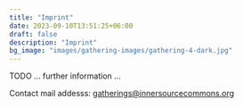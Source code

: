 ```yaml
---
title: "Imprint"
date: 2023-09-10T13:51:25+06:00
draft: false
description: "Imprint"
bg_image: "images/gathering-images/gathering-4-dark.jpg"
---
```




TODO ... further information ...



Contact mail addesss: gatherings@innersourcecommons.org


